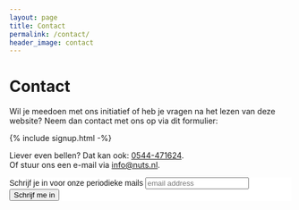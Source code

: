 ```yaml
---
layout: page
title: Contact
permalink: /contact/
header_image: contact
---
```


# Contact

Wil je meedoen met ons initiatief of heb je vragen na het lezen van deze website? Neem dan contact met ons op via dit formulier:

{% include signup.html -%}

Liever even bellen? Dat kan ook: [0544-471624](tel:0544-471624).    
Of stuur ons een e-mail via [info@nuts.nl](mailto:info@nuts.nl).

<!-- Begin Mailchimp Signup Form -->
<link href="//cdn-images.mailchimp.com/embedcode/horizontal-slim-10_7.css" rel="stylesheet" type="text/css">
<style type="text/css">
	#mc_embed_signup{background:#fff; clear:left; font:14px Helvetica,Arial,sans-serif; width:100%;}
	/* Add your own Mailchimp form style overrides in your site stylesheet or in this style block.
	   We recommend moving this block and the preceding CSS link to the HEAD of your HTML file. */
</style>
<style type="text/css">
	#mc-embedded-subscribe-form input[type=checkbox]{display: inline; width: auto;margin-right: 10px;}
	#mergeRow-gdpr {margin-top: 20px;}
	#mergeRow-gdpr fieldset label {font-weight: normal;}
	#mc-embedded-subscribe-form .mc_fieldset{border:none;min-height: 0px;padding-bottom:0px;}
</style>
<div id="mc_embed_signup">
<form action="https://nedap-healthcare.us1.list-manage.com/subscribe/post?u=16205e2d062a89335e5c33f08&amp;id=671cd56d16" method="post" id="mc-embedded-subscribe-form" name="mc-embedded-subscribe-form" class="validate" target="_blank" novalidate>
    <div id="mc_embed_signup_scroll">
	<label for="mce-EMAIL">Schrijf je in voor onze periodieke mails</label>
	<input type="email" value="" name="EMAIL" class="email" id="mce-EMAIL" placeholder="email address" required>
    <!-- real people should not fill this in and expect good things - do not remove this or risk form bot signups-->
    <div style="position: absolute; left: -5000px;" aria-hidden="true"><input type="text" name="b_16205e2d062a89335e5c33f08_671cd56d16" tabindex="-1" value=""></div>
    <div class="clear"><input type="submit" value="Schrijf me in" name="subscribe" id="mc-embedded-subscribe" class="button"></div>
    </div>
</form>
</div>

<!--End mc_embed_signup-->
